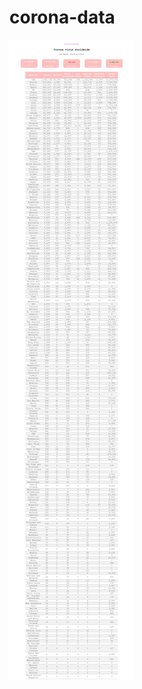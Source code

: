 # corona-data



![myimage-alt-tag](https://github.com/Gopari-Vamshi/corona-data/blob/master/screencapture-localhost-8080-corona-CoronaData-2020-05-22-12_58_44.png)
